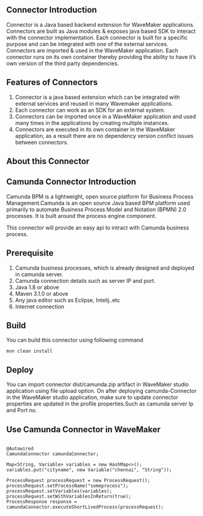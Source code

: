 ## Connector  Introduction

Connector is a Java based backend extension for WaveMaker applications. Connectors are built as Java modules & exposes java based SDK to interact with the connector implementation.
Each connector is built for a specific purpose and can be integrated with one of the external services. Connectors are imported & used in the WaveMaker application. Each connector runs on its own container thereby providing the ability to have it’s own version of the third party dependencies.

## Features of Connectors

1. Connector is a java based extension which can be integrated with external services and reused in many Wavemaker applications.
1. Each connector can work as an SDK for an external system.
1. Connectors can be imported once in a WaveMaker application and used many times in the applications by creating multiple instances.
1. Connectors are executed in its own container in the WaveMaker application, as a result there are no dependency version conflict issues between connectors.

## About this Connector



## Camunda Connector Introduction
Camunda BPM is a lightweight, open source platform for Business Process Management.Camunda is an open source Java based BPM platform used primarily to automate Business Process Model and Notation (BPMN) 2.0 processes. It is built around the process engine
component.

This connector will provide an easy api to intract with Camunda business process.

## Prerequisite

1. Camunda business processes, which is already designed and deployed in camunda server.
1. Camunda connection details such as server IP and port.
1. Java 1.8 or above
1. Maven 3.1.0 or above
1. Any java editor such as Eclipse, Intelij..etc
1. Internet connection


## Build
You can build this connector using following command
```
mvn clean install
```

## Deploy
You can import connector dist/camunda.zip artifact in WaveMaker studio application using file upload option.
On after deploying camunda-Connector in the WaveMaker studio application, make sure to update connector properties are updated in the profile properties.Such as camunda server Ip and Port no.

## Use Camunda Connector in WaveMaker

```

@Autowired
CamundaConnector camundaConnector;

Map<String, Variable> variables = new HashMap<>();
variables.put("cityname", new Variable("chennai", "String"));

ProcessRequest processRequest = new ProcessRequest();
processRequest.setProcessName("someprocess");
processRequest.setVariables(variables);
processRequest.setWithVariablesInReturn(true);
ProcessResponse response = camundaConnector.executeShortLivedProcess(processRequest);

```









